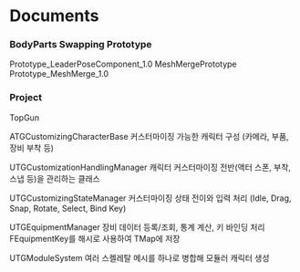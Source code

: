 # Documents

### BodyParts Swapping Prototype
Prototype_LeaderPoseComponent_1.0
MeshMergePrototype
Prototype_MeshMerge_1.0
### Project
TopGun

ATGCustomizingCharacterBase
커스터마이징 가능한 캐릭터 구성 (카메라, 부품, 장비 부착 등)


UTGCustomizationHandlingManager
캐릭터 커스터마이징 전반(액터 스폰, 부착, 스냅 등)을 관리하는 클래스


UTGCustomizingStateManager
커스터마이징 상태 전이와 입력 처리 (Idle, Drag, Snap, Rotate, Select, Bind Key)


UTGEquipmentManager
장비 데이터 등록/조회, 통계 계산, 키 바인딩 처리
FEquipmentKey를 해시로 사용하여 TMap에 저장


UTGModuleSystem
여러 스켈레탈 메시를 하나로 병합해 모듈러 캐릭터 생성


